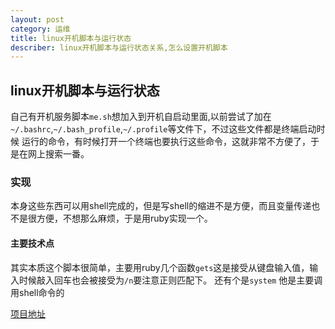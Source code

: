 ```yaml
---
layout: post
category: 运维
title: linux开机脚本与运行状态
describer: linux开机脚本与运行状态关系,怎么设置开机脚本
---
```


## linux开机脚本与运行状态


自己有开机服务脚本`me.sh`想加入到开机自启动里面,以前尝试了加在 `~/.bashrc`,`~/.bash_profile`,`~/.profile`等文件下，不过这些文件都是终端启动时候
运行的命令，有时候打开一个终端也要执行这些命令，这就非常不方便了，于是在网上搜索一番。

### 实现

本身这些东西可以用shell完成的，但是写shell的缩进不是方便，而且变量传递也不是很方便，不想那么麻烦，于是用ruby实现一个。

#### 主要技术点

其实本质这个脚本很简单，主要用ruby几个函数`gets`这是接受从键盘输入值，输入时候敲入回车也会被接受为`/n`要注意正则匹配下。
还有个是`system` 他是主要调用shell命令的

[项目地址](https://github.com/jacksongblack/shell/tree/master/backup)


